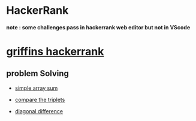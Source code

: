 # HackerRank
#### note : some challenges pass in hackerrank web editor but not in VScode

# [griffins hackerrank](https://www.hackerrank.com/haleygriffin708)

## problem Solving
- [simple array sum](submissions/problem_solving/simple_array_sum)

- [compare the triplets](submissions/problem_solving/compare_the_triplets)

- [diagonal difference](submissions/problem_solving/diagonal_difference)

